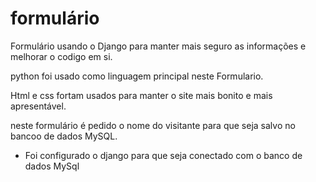 # formulário
Formulário usando o Django para manter mais seguro as informações e melhorar o codigo em si.

python foi usado como linguagem principal neste Formulario.

Html e css fortam usados para manter o site mais bonito e mais apresentável. 

neste formulário é pedido o nome do visitante para que seja salvo no bancoo de dados MySQL. 

- Foi configurado o django para que seja conectado com o banco de dados MySql
